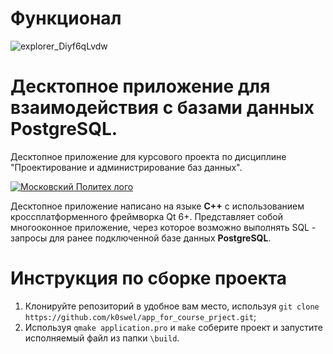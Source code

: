 # Функционал
![explorer_Diyf6qLvdw](https://github.com/user-attachments/assets/c11c4052-a610-430e-9694-52c04b8ba981)


# Десктопное приложение для взаимодействия с базами данных PostgreSQL.
Десктопное приложение для курсового проекта по дисциплине "Проектирование и администрирование баз данных".

[![Московский Политех лого](https://camo.githubusercontent.com/e816babb07017e5f089ed4ce6e07b1531da3e98eeb6c5fa36a6b820668e001ee/68747470733a2f2f73756e392d36332e757365726170692e636f6d2f696d70672f306a5968744b357a784b31417164376359477a4652773536385a3051744956797a7a616651512f46426f66595537505630732e6a70673f73697a653d3131353678323330267175616c6974793d3935267369676e3d656533623638666336323166373234373264363730613735343530383261343826747970653d616c62756d)](https://mospolytech.ru/ "*Клик*")

Десктопное приложение написано на языке **C++** с использованием кроссплатформенного фреймворка Qt 6+. Представляет собой многооконное приложение, через которое возможно выполнять SQL - запросы для ранее подключенной базе данных **PostgreSQL**.

# Инструкция по сборке проекта
1. Клонируйте репозиторий в удобное вам место, используя ```git clone https://github.com/k0swel/app_for_course_prject.git```;
2. Используя ```qmake application.pro``` и ```make``` соберите проект и запустите исполняемый файл из папки ```\build```.
